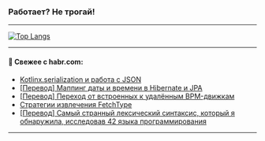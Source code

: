 ### Работает? Не трогай!

---
<!--
#### 🛠️ Technical stack:

![Java](https://img.shields.io/badge/Java-informational?logo=Oracle&style=flat&logoColor=white&color=FF4500)
![Kotlin](https://img.shields.io/badge/Kotlin-informational?logo=Kotlin&style=flat&logoColor=white&color=774D97)
![TS](https://img.shields.io/badge/TypeScript-informational?logo=typeScript&style=flat&logoColor=black&color=017acc)
![Python](https://img.shields.io/badge/Python-informational?logo=Python&style=flat&logoColor=black&color=ffdd54) <br>
![Spring](https://img.shields.io/badge/Spring-informational?logo=Spring&style=flat&logoColor=white&color=6DB33F) 
![SpringBoot](https://img.shields.io/badge/SpringBoot-informational?logo=SpringBoot&style=flat&logoColor=white&color=6DB33F)
![Nest](https://img.shields.io/badge/NestJS-informational?logo=NestJS&style=flat&logoColor=white&color=E0234E) 
![NodeJS](https://img.shields.io/badge/NodeJS-informational?logo=node.js&style=flat&logoColor=white&color=70A760)<br>
![PostgreSQL](https://img.shields.io/badge/PostgreSQL-informational?logo=PostgreSQL&style=flat&logoColor=white&color=DAA520)
![MongoDB](https://img.shields.io/badge/MongoDB-informational?logo=MongoDB&style=flat&logoColor=white&color=870000)
![Apache](https://img.shields.io/badge/Apache-informational?logo=apache&style=flat&logoColor=white&color=f74e28)

___ 
-->

<!--- #### 🛠️ : --->

[![Top Langs](https://github-readme-stats-82jvfl3w3-advtsettinggmailcoms-projects.vercel.app/api/top-langs/?username=zloylis&langs_count=10&hide_title=true&title_color=e6edf3&size_weight=0.5&count_weight=0.5&layout=compact&hide_progress=true&hide_border=true&theme=dracula)](https://github.com/zloylis)

<!---


####  :octocat:&nbsp;&nbsp; Статистика:

![GitHub stats](https://github-readme-stats-u2qms2cxw-advtsettinggmailcoms-projects.vercel.app/api?username=zloylis&show_icons=true&hide_border=true&theme=dracula&title_color=e6edf3&include_all_commits=true&count_private=true&hide_rank=false&hide_title=true&rank_icon=github)
-->
---

#### 💬 Свежее с habr.com:

<!-- BLOG-POST-LIST:START -->
- [Kotlinx.serialization и работа с JSON](https://habr.com/ru/companies/otus/articles/874812/?utm_source=habrahabr&utm_medium=rss&utm_campaign=874812)
- [[Перевод] Маппинг даты и времени в Hibernate и JPA](https://habr.com/ru/companies/spring_aio/articles/875762/?utm_source=habrahabr&utm_medium=rss&utm_campaign=875762)
- [[Перевод] Переход от встроенных к удалённым BPM-движкам](https://habr.com/ru/articles/875756/?utm_source=habrahabr&utm_medium=rss&utm_campaign=875756)
- [Стратегии извлечения FetchType](https://habr.com/ru/articles/875134/?utm_source=habrahabr&utm_medium=rss&utm_campaign=875134)
- [[Перевод] Самый странный лексический синтаксис, который я обнаружила, исследовав 42 языка программирования](https://habr.com/ru/companies/ncloudtech/articles/871692/?utm_source=habrahabr&utm_medium=rss&utm_campaign=871692)
<!-- BLOG-POST-LIST:END -->

---
